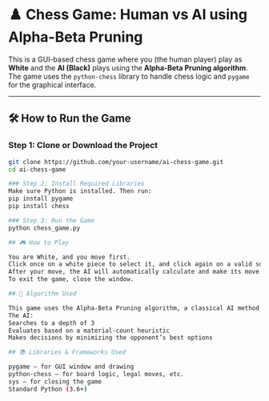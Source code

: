 # ♟️ Chess Game: Human vs AI using Alpha-Beta Pruning

This is a GUI-based chess game where you (the human player) play as **White** and the **AI (Black)** plays using the **Alpha-Beta Pruning algorithm**. The game uses the `python-chess` library to handle chess logic and `pygame` for the graphical interface.

---

## 🛠️ How to Run the Game

### Step 1: Clone or Download the Project
```bash
git clone https://github.com/your-username/ai-chess-game.git
cd ai-chess-game

### Step 2: Install Required Libraries
Make sure Python is installed. Then run:
pip install pygame
pip install chess

### Step 3: Run the Game
python chess_game.py

## 🎮 How to Play

You are White, and you move first.
Click once on a white piece to select it, and click again on a valid square to move.
After your move, the AI will automatically calculate and make its move.
To exit the game, close the window.

## 🧠 Algorithm Used

This game uses the Alpha-Beta Pruning algorithm, a classical AI method used in adversarial games to reduce the search space of the Minimax algorithm.
The AI:
Searches to a depth of 3
Evaluates based on a material-count heuristic
Makes decisions by minimizing the opponent’s best options

## 📚 Libraries & Frameworks Used

pygame – for GUI window and drawing
python-chess – for board logic, legal moves, etc.
sys – for closing the game
Standard Python (3.6+)


